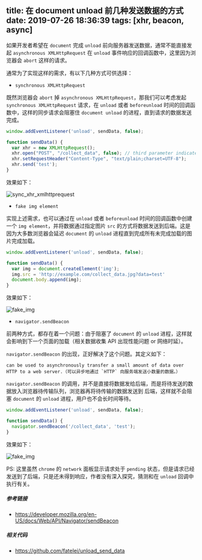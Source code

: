 title: 在 document unload 前几种发送数据的方式
date: 2019-07-26 18:36:39
tags: [xhr, beacon, async]
---

如果开发者希望在 `document` 完成 `unload` 前向服务器发送数据，通常不能直接发起 `asynchronous XMLHttpRequest` 在
`unload` 事件响应的回调函数中，这里因为浏览器会 `abort` 这样的请求。


通常为了实现这样的需求，有以下几种方式可供选择：

- `synchronous XMLHttpRequest`

既然浏览器会 `abort` 掉 `asynchronous XMLHttpRequest`，那我们可以考虑发起 `synchronous XMLHttpRequest` 请求，在
`unload` 或者 `beforeunload` 时间的回调函数中，这样的同步请求会阻塞住 `document unload` 的进程，直到请求的数据发送完成。

```js
window.addEventListener('unload', sendData, false);

function sendData() {
  var xhr = new XMLHttpRequest();
  xhr.open("POST", "/collect_data", false); // third parameter indicates sync xhr
  xhr.setRequestHeader("Content-Type", "text/plain;charset=UTF-8");
  xhr.send('test');
}
```

效果如下：

![sync_xhr_xmlhttprequest](/images/sync_xhr_xmlhttprequest.png)


- `fake img element`

实现上述需求，也可以通过在 `unload` 或者 `beforeunload` 时间的回调函数中创建一个 `img element`，并将数据通过指定图片 `src` 的方式将数据发送到后端。这是因为大多数浏览器会延迟 `document` 的 `unload` 进程直到完成所有未完成加载的图片完成加载。

```js
window.addEventListener('unload', sendData, false);

function sendData() {
  var img = document.createElement('img');
  img.src = 'http://example.com/collect_data.jpg?data=test'
  document.body.append(img);
}
```

效果如下：

![fake_img](/images/fake_image.png)

- `navigator.sendBeacon`

前两种方式，都存在着一个问题：由于阻塞了 `document` 的 `unload` 进程，这样就会影响到下一个页面的加载（相关数据收集 API 出现性能问题 or 网络时延）。

`navigator.sendBeacon` 的出现，正好解决了这个问题。其定义如下：

```
can be used to asynchronously transfer a small amount of data over HTTP to a web server.（可以异步地通过 `HTTP` 向服务端发送小数量的数据。）
```

`navigator.sendBeacon` 的调用，并不是直接将数据发给后端，而是将待发送的数据放入浏览器待传输队列，浏览器再将待传输的数据发送到
后端，这样就不会阻塞 `document` 的 `unload` 进程，用户也不会长时间等待。

```js
window.addEventListener('unload', sendData, false);

function sendData() {
  navigator.sendBeacon('/collect_data', 'test');
}
```

效果如下：

![fake_img](/images/sendbeacon.png)

PS: 这里虽然 `chrome` 的 `network` 面板显示请求处于 `pending` 状态，但是请求已经发送到了后端，只是还未得到响应，作者没有深入探究，猜测和在 `unload` 回调中执行有关。

##### 参考链接
- https://developer.mozilla.org/en-US/docs/Web/API/Navigator/sendBeacon

##### 相关代码

- https://github.com/fatelei/unload_send_data
